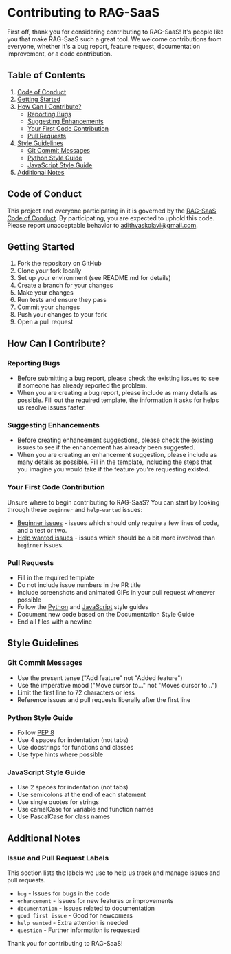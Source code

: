 # Contributing to RAG-SaaS

First off, thank you for considering contributing to RAG-SaaS! It's people like you that make RAG-SaaS such a great tool. We welcome contributions from everyone, whether it's a bug report, feature request, documentation improvement, or a code contribution.

## Table of Contents

1. [Code of Conduct](#code-of-conduct)
2. [Getting Started](#getting-started)
3. [How Can I Contribute?](#how-can-i-contribute)
   - [Reporting Bugs](#reporting-bugs)
   - [Suggesting Enhancements](#suggesting-enhancements)
   - [Your First Code Contribution](#your-first-code-contribution)
   - [Pull Requests](#pull-requests)
4. [Style Guidelines](#style-guidelines)
   - [Git Commit Messages](#git-commit-messages)
   - [Python Style Guide](#python-style-guide)
   - [JavaScript Style Guide](#javascript-style-guide)
5. [Additional Notes](#additional-notes)

## Code of Conduct

This project and everyone participating in it is governed by the [RAG-SaaS Code of Conduct](CODE_OF_CONDUCT.md). By participating, you are expected to uphold this code. Please report unacceptable behavior to [adithyaskolavi@gmail.com](mailto:adithyaskolavi@gmail.com).

## Getting Started

1. Fork the repository on GitHub
2. Clone your fork locally
3. Set up your environment (see README.md for details)
4. Create a branch for your changes
5. Make your changes
6. Run tests and ensure they pass
7. Commit your changes
8. Push your changes to your fork
9. Open a pull request

## How Can I Contribute?

### Reporting Bugs

- Before submitting a bug report, please check the existing issues to see if someone has already reported the problem.
- When you are creating a bug report, please include as many details as possible. Fill out the required template, the information it asks for helps us resolve issues faster.

### Suggesting Enhancements

- Before creating enhancement suggestions, please check the existing issues to see if the enhancement has already been suggested.
- When you are creating an enhancement suggestion, please include as many details as possible. Fill in the template, including the steps that you imagine you would take if the feature you're requesting existed.

### Your First Code Contribution

Unsure where to begin contributing to RAG-SaaS? You can start by looking through these `beginner` and `help-wanted` issues:

- [Beginner issues](https://github.com/adithya-s-k/RAG-SaaS/labels/beginner) - issues which should only require a few lines of code, and a test or two.
- [Help wanted issues](https://github.com/adithya-s-k/RAG-SaaS/labels/help%20wanted) - issues which should be a bit more involved than `beginner` issues.

### Pull Requests

- Fill in the required template
- Do not include issue numbers in the PR title
- Include screenshots and animated GIFs in your pull request whenever possible
- Follow the [Python](#python-style-guide) and [JavaScript](#javascript-style-guide) style guides
- Document new code based on the Documentation Style Guide
- End all files with a newline

## Style Guidelines

### Git Commit Messages

- Use the present tense ("Add feature" not "Added feature")
- Use the imperative mood ("Move cursor to..." not "Moves cursor to...")
- Limit the first line to 72 characters or less
- Reference issues and pull requests liberally after the first line

### Python Style Guide

- Follow [PEP 8](https://www.python.org/dev/peps/pep-0008/)
- Use 4 spaces for indentation (not tabs)
- Use docstrings for functions and classes
- Use type hints where possible

### JavaScript Style Guide

- Use 2 spaces for indentation (not tabs)
- Use semicolons at the end of each statement
- Use single quotes for strings
- Use camelCase for variable and function names
- Use PascalCase for class names

## Additional Notes

### Issue and Pull Request Labels

This section lists the labels we use to help us track and manage issues and pull requests.

- `bug` - Issues for bugs in the code
- `enhancement` - Issues for new features or improvements
- `documentation` - Issues related to documentation
- `good first issue` - Good for newcomers
- `help wanted` - Extra attention is needed
- `question` - Further information is requested

Thank you for contributing to RAG-SaaS!
